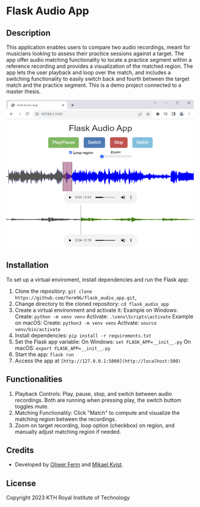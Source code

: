 # Flask Audio App

## Description

This application enables users 
to compare two audio recordings, meant for musicians looking to assess 
their practice sessions against a target. The app offer audio matching functionality 
to locate a practice segment within a reference recording and 
provides a visualization of the matched region. The app lets the user playback and loop
over the match, and includes a switching functionality to easily switch back and fourth between the
target match and the practice segment. This is a demo project connected to a master thesis.

<img src="demo.PNG" alt="Demo" width="600" height="400">

## Installation

To set up a virtual enviroment, install dependencies and run the Flask app:

1. Clone the repository: `git clone https://github.com/ferm96/flask_audio_app.git`,
2. Change directory to the cloned repository: `cd flask_audio_app`
3. Create a virtual environment and activate it:
Example on Windows:
Create: `python -m venv venv`
Activate: `.\venv\Scripts\activate`
Example on macOS:
Create: `python3 -m venv venv`
Activate: `source venv/bin/activate`
4. Install dependencies: `pip install -r requirements.txt`
5. Set the Flask app variable:
On Windows: `set FLASK_APP=__init__.py`
On macOS: `export FLASK_APP=__init__.py`
6. Start the app: `flask run`
7. Access the app at `[http://127.0.0.1:5000](http://localhost:500)`

## Functionalities

1. Playback Controls: Play, pause, stop, and switch between audio recordings. Both are running when pressing play, the switch buttom toggles mute.
2. Matching Functionality: Click "Match" to compute and visualize the matching region between the recordings.
3. Zoom on target recording, loop option (checkbox) on region, and manually adjust matching region if needed.

## Credits

- Developed by [Oliwer Ferm](https://github.com/ferm96/) and [Mikael Kvist](https://github.com/mikaelkvist/).

## License

Copyright 2023 KTH Royal Institute of Technology
